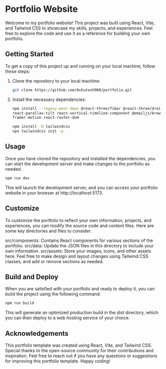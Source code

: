 # Portfolio Website

Welcome to my portfolio website! This project was built using React, Vite, and Tailwind CSS to showcase my skills, projects, and experiences. Feel free to explore the code and use it as a reference for building your own portfolio.

## Getting Started

To get a copy of this project up and running on your local machine, follow these steps:

1. Clone the repository to your local machine:

   ```bash
   git clone https://github.com/Ashutosh968/portfolio.git

2. Install the necessary dependencies:

   ```bash
   npm install --legacy-peer-deps @react-three/fiber @react-three/drei maath
   react-parallax-tilt react-vertical-timeline-component @emailjs/browser
   framer-motion react-router-dom
   
   npm install -D tailwindcss
   npx tailwindcss init -p

## Usage

Once you have cloned the repository and installed the dependencies, you can start the development server and make changes to the portfolio as needed.

  ```bash
  npm run dev
```

This will launch the development server, and you can access your portfolio website in your browser at http://localhost:5173.

## Customize
To customize the portfolio to reflect your own information, projects, and experiences, you can modify the source code and content files. Here are some key directories and files to consider:

src/components: Contains React components for various sections of the portfolio.
src/data: Update the JSON files in this directory to include your own information.
src/assets: Store your images, icons, and other assets here.
Feel free to make design and layout changes using Tailwind CSS classes, and add or remove sections as needed.

## Build and Deploy
When you are satisfied with your portfolio and ready to deploy it, you can build the project using the following command:

  ``` bash
  npm run build
  ```

This will generate an optimized production build in the dist directory, which you can then deploy to a web hosting service of your choice.

## Acknowledgements
This portfolio template was created using React, Vite, and Tailwind CSS.
Special thanks to the open-source community for their contributions and inspiration.
Feel free to reach out if you have any questions or suggestions for improving this portfolio template. Happy coding!
